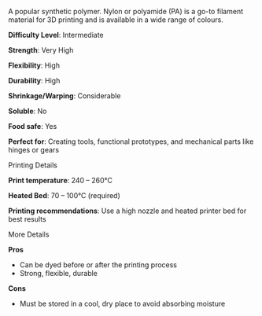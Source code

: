 ﻿A popular synthetic polymer. Nylon or polyamide (PA) is a go-to filament material for 3D printing and is available in a wide range of colours.

**Difficulty Level**: Intermediate

**Strength**: Very High

**Flexibility**: High

**Durability**: High

**Shrinkage/Warping**: Considerable

**Soluble**: No

**Food safe**: Yes

**Perfect for**: Creating tools, functional prototypes, and mechanical parts like hinges or gears

Printing Details

**Print temperature**: 240 – 260°C

**Heated Bed**: 70 – 100°C (required)

**Printing recommendations**: Use a high nozzle and heated printer bed for best results

More Details

**Pros**

 - Can be dyed before or after the printing process
 - Strong, flexible, durable

**Cons**

 - Must be stored in a cool, dry place to avoid absorbing moisture

